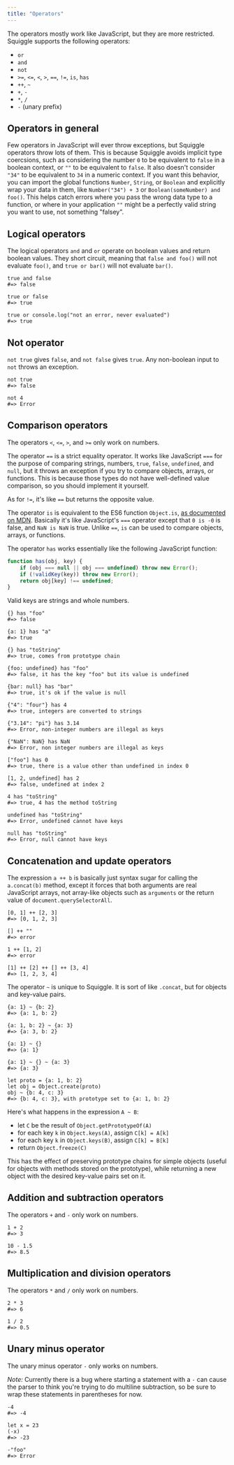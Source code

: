 ```yaml
---
title: "Operators"
---
```


The operators mostly work like JavaScript, but they are more restricted. Squiggle supports the following operators:

- `or`
- `and`
- `not`
- `>=`, `<=`, `<`, `>`, `==`, `!=`, `is`, `has`
- `++`, `~`
- `+`, `-`
- `*`, `/`
- `-` (unary prefix)

## Operators in general

Few operators in JavaScript will ever throw exceptions, but Squiggle operators throw lots of them. This is because Squiggle avoids implicit type coercsions, such as considering the number `0` to be equivalent to `false` in a boolean context, or `""` to be equivalent to `false`. It also doesn't consider `"34"` to be equivalent to `34` in a numeric context. If you want this behavior, you can import the global functions `Number`, `String`, or `Boolean` and explicitly wrap your data in them, like `Number("34") + 3` or `Boolean(someNumber) and foo()`. This helps catch errors where you pass the wrong data type to a function, or where in your application `""` might be a perfectly valid string you want to use, not something "falsey".

## Logical operators

The logical operators `and` and `or` operate on boolean values and return boolean values. They short circuit, meaning that `false and foo()` will not evaluate `foo()`, and `true or bar()` will not evaluate `bar()`.

```squiggle
true and false
#=> false

true or false
#=> true

true or console.log("not an error, never evaluated")
#=> true
```

## Not operator

`not true` gives `false`, and `not false` gives `true`. Any non-boolean input to `not` throws an exception.

```squiggle
not true
#=> false

not 4
#=> Error
```

## Comparison operators

The operators `<`, `<=`, `>`, and `>=` only work on numbers.

The operator `==` is a strict equality operator. It works like JavaScript `===` for the purpose of comparing strings, numbers, `true`, `false`, `undefined`, and `null`, but it throws an exception if you try to compare objects, arrays, or functions. This is because those types do not have well-defined value comparison, so you should implement it yourself.

As for `!=`, it's like `==` but returns the opposite value.

The operator `is` is equivalent to the ES6 function `Object.is`, [as documented
on MDN][object_is]. Basically it's like JavaScript's `===` operator except that
`0 is -0` is false, and `NaN is NaN` is true. Unlike `==`, `is` can be used to compare objects, arrays, or functions.

The operator `has` works essentially like the following JavaScript function:

```javascript
function has(obj, key) {
    if (obj === null || obj === undefined) throw new Error();
    if (!validKey(key)) throw new Error();
    return obj[key] !== undefined;
}
```

Valid keys are strings and whole numbers.

```squiggle
{} has "foo"
#=> false

{a: 1} has "a"
#=> true

{} has "toString"
#=> true, comes from prototype chain

{foo: undefined} has "foo"
#=> false, it has the key "foo" but its value is undefined

{bar: null} has "bar"
#=> true, it's ok if the value is null

{"4": "four"} has 4
#=> true, integers are converted to strings

{"3.14": "pi"} has 3.14
#=> Error, non-integer numbers are illegal as keys

{"NaN": NaN} has NaN
#=> Error, non integer numbers are illegal as keys

["foo"] has 0
#=> true, there is a value other than undefined in index 0

[1, 2, undefined] has 2
#=> false, undefined at index 2

4 has "toString"
#=> true, 4 has the method toString

undefined has "toString"
#=> Error, undefined cannot have keys

null has "toString"
#=> Error, null cannot have keys
```

## Concatenation and update operators

The expression `a ++ b` is basically just syntax sugar for calling the `a.concat(b)` method, except it forces that both arguments are real JavaScript arrays, not array-like objects such as `arguments` or the return value of `document.querySelectorAll`.

```squiggle
[0, 1] ++ [2, 3]
#=> [0, 1, 2, 3]

[] ++ ""
#=> error

1 ++ [1, 2]
#=> error

[1] ++ [2] ++ [] ++ [3, 4]
#=> [1, 2, 3, 4]
```

The operator `~` is unique to Squiggle. It is sort of like `.concat`, but for objects and key-value pairs.

```squiggle
{a: 1} ~ {b: 2}
#=> {a: 1, b: 2}

{a: 1, b: 2} ~ {a: 3}
#=> {a: 3, b: 2}

{a: 1} ~ {}
#=> {a: 1}

{a: 1} ~ {} ~ {a: 3}
#=> {a: 3}

let proto = {a: 1, b: 2}
let obj = Object.create(proto)
obj ~ {b: 4, c: 3}
#=> {b: 4, c: 3}, with prototype set to {a: 1, b: 2}
```

Here's what happens in the expression `A ~ B`:

- let `C` be the result of `Object.getPrototypeOf(A)`
- for each key `k` in `Object.keys(A)`, assign `C[k] = A[k]`
- for each key `k` in `Object.keys(B)`, assign `C[k] = B[k]`
- return `Object.freeze(C)`

This has the effect of preserving prototype chains for simple objects (useful for objects with methods stored on the prototype), while returning a new object with the desired key-value pairs set on it.

## Addition and subtraction operators

The operators `+` and `-` only work on numbers.

```squiggle
1 + 2
#=> 3

10 - 1.5
#=> 8.5
```

## Multiplication and division operators

The operators `*` and `/` only work on numbers.

```squiggle
2 * 3
#=> 6

1 / 2
#=> 0.5
```

## Unary minus operator

The unary minus operator `-` only works on numbers.

*Note:* Currently there is a bug where starting a statement with a `-` can cause the parser to think you're trying to do multiline subtraction, so be sure to wrap these statements in parentheses for now.

```squiggle
-4
#=> -4

let x = 23
(-x)
#=> -23

-"foo"
#=> Error
```

[object_is]: https://developer.mozilla.org/en-US/docs/Web/JavaScript/Reference/Global_Objects/Object/is
